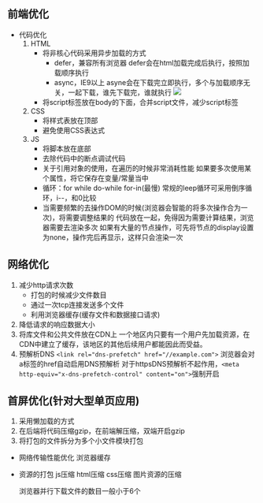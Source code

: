 ## 前端优化
- 代码优化
  1. HTML
     - 将非核心代码采用异步加载的方式
       - defer，兼容所有浏览器
         defer会在html加载完成后执行，按照加载顺序执行  
       - async，IE9以上
         asyne会在下载完立即执行，多个与加载顺序无关，一起下载，谁先下载完，谁就执行
         ![](./script) 
     - 将script标签放在body的下面，合并script文件，减少script标签
  2. CSS
     - 将样式表放在顶部
     - 避免使用CSS表达式
  3. JS
     - 将脚本放在底部
     - 去除代码中的断点调试代码
     - 关于引用对象的使用，在遍历的时候非常消耗性能
       如果要多次使用某个属性，将它保存在变量/常量当中 
     - 循环：for while do-while for-in(最慢)
       常规的leep循环可采用倒序循环，i--，和0比较 
     - 当需要频繁的去操作DOM的时候(浏览器会智能的将多次操作合为一次)，将需要调整结果的   代码放在一起，免得因为需要计算结果，浏览器需要去渲染多次
       如果有大量的节点操作，可先将节点的display设置为none，操作完后再显示，这样只会渲染一次 

## 网络优化
1. 减少http请求次数
   - 打包的时候减少文件数目
   - 通过一次tcp连接发送多个文件
   - 利用浏览器缓存(缓存文件和数据接口请求)
2. 降低请求的响应数据大小
3. 将库文件和公共文件放在CDN上
   一个地区内只要有一个用户先加载资源，在CDN中建立了缓存，该地区的其他后续用户都能因此而受益。
4. 预解析DNS
   `<link rel="dns-prefetch" href="//example.com">`
   浏览器会对a标签的href自动启用DNS预解析
   对于httpsDNS预解析不起作用，`<meta http-equiv="x-dns-prefetch-control" content="on">`强制开启

## 首屏优化(针对大型单页应用)
1. 采用懒加载的方式
2. 在后端将代码压缩gzip，在前端解压缩，双端开启gzip
3. 将打包的文件拆分为多个小文件模块打包



- 网络传输性能优化
  浏览器缓存
- 资源的打包
  js压缩
  html压缩
  css压缩
  图片资源的压缩  


  浏览器并行下载文件的数目一般小于6个